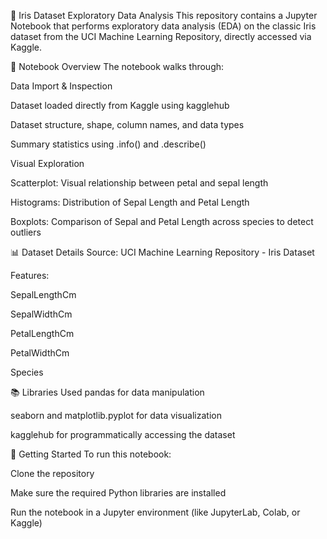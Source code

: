 🌸 Iris Dataset Exploratory Data Analysis
This repository contains a Jupyter Notebook that performs exploratory data analysis (EDA) on the classic Iris dataset from the UCI Machine Learning Repository, directly accessed via Kaggle.

📄 Notebook Overview
The notebook walks through:

Data Import & Inspection

Dataset loaded directly from Kaggle using kagglehub

Dataset structure, shape, column names, and data types

Summary statistics using .info() and .describe()

Visual Exploration

Scatterplot: Visual relationship between petal and sepal length

Histograms: Distribution of Sepal Length and Petal Length

Boxplots: Comparison of Sepal and Petal Length across species to detect outliers

📊 Dataset Details
Source: UCI Machine Learning Repository - Iris Dataset

Features:

SepalLengthCm

SepalWidthCm

PetalLengthCm

PetalWidthCm

Species

📚 Libraries Used
pandas for data manipulation

seaborn and matplotlib.pyplot for data visualization

kagglehub for programmatically accessing the dataset

🚀 Getting Started
To run this notebook:

Clone the repository

Make sure the required Python libraries are installed

Run the notebook in a Jupyter environment (like JupyterLab, Colab, or Kaggle)

